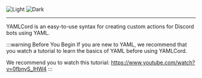 <!-- markdownlint-disable -->

![Light](/banners/Light.png#light)
![Dark](/banners/Dark.png#dark)

<!-- markdownlint-restore -->

---

YAMLCord is an easy-to-use syntax for creating custom actions for Discord bots using YAML.

:::warning Before You Begin
If you are new to YAML, we recommend that you watch a tutorial to learn the basics of YAML before using YAMLCord.

We recommend you to watch this tutorial: <https://www.youtube.com/watch?v=0fbnyS_lHW4>
:::
